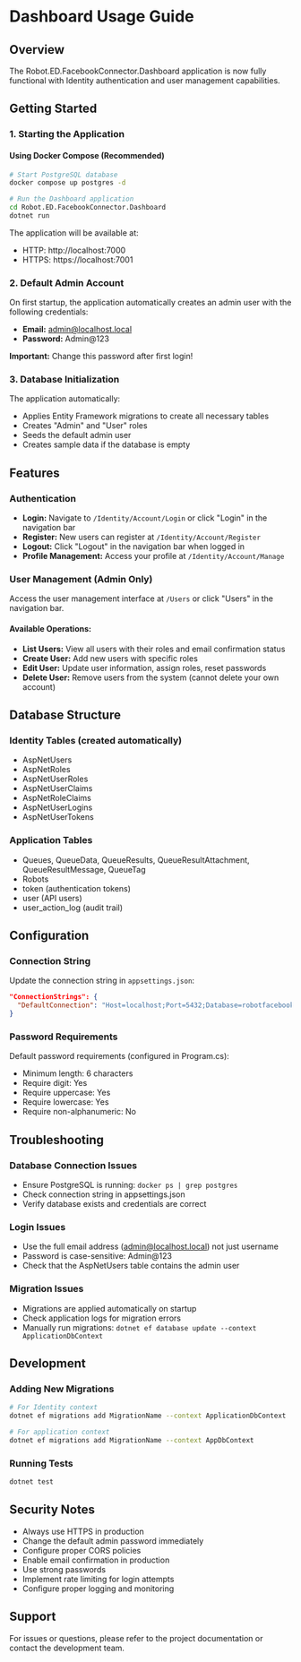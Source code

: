 # Dashboard Usage Guide

## Overview
The Robot.ED.FacebookConnector.Dashboard application is now fully functional with Identity authentication and user management capabilities.

## Getting Started

### 1. Starting the Application

#### Using Docker Compose (Recommended)
```bash
# Start PostgreSQL database
docker compose up postgres -d

# Run the Dashboard application
cd Robot.ED.FacebookConnector.Dashboard
dotnet run
```

The application will be available at:
- HTTP: http://localhost:7000
- HTTPS: https://localhost:7001

### 2. Default Admin Account

On first startup, the application automatically creates an admin user with the following credentials:

- **Email:** admin@localhost.local
- **Password:** Admin@123

**Important:** Change this password after first login!

### 3. Database Initialization

The application automatically:
- Applies Entity Framework migrations to create all necessary tables
- Creates "Admin" and "User" roles
- Seeds the default admin user
- Creates sample data if the database is empty

## Features

### Authentication
- **Login:** Navigate to `/Identity/Account/Login` or click "Login" in the navigation bar
- **Register:** New users can register at `/Identity/Account/Register`
- **Logout:** Click "Logout" in the navigation bar when logged in
- **Profile Management:** Access your profile at `/Identity/Account/Manage`

### User Management (Admin Only)
Access the user management interface at `/Users` or click "Users" in the navigation bar.

#### Available Operations:
- **List Users:** View all users with their roles and email confirmation status
- **Create User:** Add new users with specific roles
- **Edit User:** Update user information, assign roles, reset passwords
- **Delete User:** Remove users from the system (cannot delete your own account)

## Database Structure

### Identity Tables (created automatically)
- AspNetUsers
- AspNetRoles  
- AspNetUserRoles
- AspNetUserClaims
- AspNetRoleClaims
- AspNetUserLogins
- AspNetUserTokens

### Application Tables
- Queues, QueueData, QueueResults, QueueResultAttachment, QueueResultMessage, QueueTag
- Robots
- token (authentication tokens)
- user (API users)
- user_action_log (audit trail)

## Configuration

### Connection String
Update the connection string in `appsettings.json`:
```json
"ConnectionStrings": {
  "DefaultConnection": "Host=localhost;Port=5432;Database=robotfacebookconnector;Username=postgres;Password=postgres"
}
```

### Password Requirements
Default password requirements (configured in Program.cs):
- Minimum length: 6 characters
- Require digit: Yes
- Require uppercase: Yes
- Require lowercase: Yes
- Require non-alphanumeric: No

## Troubleshooting

### Database Connection Issues
- Ensure PostgreSQL is running: `docker ps | grep postgres`
- Check connection string in appsettings.json
- Verify database exists and credentials are correct

### Login Issues
- Use the full email address (admin@localhost.local) not just username
- Password is case-sensitive: Admin@123
- Check that the AspNetUsers table contains the admin user

### Migration Issues
- Migrations are applied automatically on startup
- Check application logs for migration errors
- Manually run migrations: `dotnet ef database update --context ApplicationDbContext`

## Development

### Adding New Migrations
```bash
# For Identity context
dotnet ef migrations add MigrationName --context ApplicationDbContext

# For application context
dotnet ef migrations add MigrationName --context AppDbContext
```

### Running Tests
```bash
dotnet test
```

## Security Notes
- Always use HTTPS in production
- Change the default admin password immediately
- Configure proper CORS policies
- Enable email confirmation in production
- Use strong passwords
- Implement rate limiting for login attempts
- Configure proper logging and monitoring

## Support
For issues or questions, please refer to the project documentation or contact the development team.
